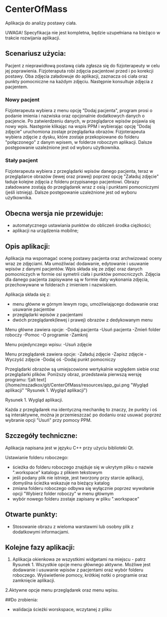 # CenterOfMass
Aplikacja do analizy postawy ciała.

UWAGA! Specyfikacja nie jest kompletna, będzie uzupełniana na bieżąco w trakcie rozwijania aplikacji.

## Scenariusz użycia:

Pacjent z nieprawidłową postawą ciała zgłasza się do fizjoterapeuty w celu jej poprawienia.
Fizjoteraputa robi zdjęcia pacjentowi przed i po korekcji postawy.
Oba zdjęcia załadowuje do aplikacji, zaznacza oś ciała oraz punkty pomocniczne na każdym zdjęciu.
Następnie konsultuje zdjęcia z pacjentem.

### Nowy pacjent
Fizjoterapeuta wybiera z menu opcję "Dodaj pacjenta", program prosi o podanie imienia i nazwiska oraz opcjonalnie dodatkowych danych o pacjencie.
Po zatwierdzeniu danych, w przeglądarce wpisów pojawia się nowy wpis.
Następnie klikając na wspis PPM i wybierając opcję "Dodaj zdjęcie" uruchomiona zostaje przeglądarka obrazów. Fizjoterapeuta wybiera zdjęcie z dysku, które zostaje przekopiowane do folderu "połączonego" z danym wpisem, w folderze roboczym aplikacji.
Dalsze postępowanie uzależnione jest od wyboru użytkownika.

### Stały pacjent
Fizjoterapeuta wybiera z przeglądarki wpisów danego pacjenta, teraz w przeglądarce obrazów (lewej oraz prawej) poprzez opcję "Załaduj zdjęcie" ładuje kolejne zdjęcia z folderu przypisanego pacjentowi.
Obrazy załadowane zostają do przeglądarek wraz z osią i punktami pomocniczymi (jeśli istnieją).
Dalsze postępowanie uzależnione jest od wyboru użytkownika.

## Obecna wersja nie przewiduje:

- automatycznego ustawiania punktów do obliczeń środka ciężkości;
- aplikacji na urządzenia mobilne;


## Opis aplikacji:

Aplikacja ma wspomagać ocenę postawy pacjenta oraz archwizować oceny wraz ze zdjęciami.
Ma umożliwiać dodawanie, edytowanie i usuwanie wpisów  z danymi pacjentów.
Wpis składa się ze zdjęć oraz danych pomocniczych w formie osi symetrii ciała i punktów pomocniczych.
Zdjęcia dla danego pacjenta zapisywane są w formie daty wykonania zdjęcia, przechowywane w folderach z imieniem i nazwiskiem.

Aplikacja składa się z:
- menu główne w górnym lewym rogu, umożliwiającego dodawanie oraz usuwanie pacjentów
- przeglądarki wpisów z pacjentami
- dwóch przeglądarek(lewej i prawej) obrazów z dedykowanym menu

Menu główne zawiera opcje:
-Dodaj pacjenta
-Usuń pacjenta
-Zmień folder roboczy
-Pomoc
-O programie
-Zamknij

Menu pojedynczego wpisu:
-Usuń zdjęcie

Menu przeglądarek zawiera opcje:
-Załaduj zdjęcie
-Zapisz zdjęcie
-Wyczyść zdjęcie
-Dodaj oś
-Dodaj punkt pomocniczy

Przeglądarki obrazów są umiejscowione wertykalnie względem siebie oraz przeglądarki plików.
Poniższy obraz, przedstawia pierwszą wersję programu:
![alt text](/home/mszadkox/git/CenterOfMass/resources/app_gui.png "Wygląd aplikacji" "Rysunek 1. Wygląd aplikacji")

Rysunek 1. Wygląd aplikacji.

Każda z przeglądarek ma identyczną mechanikę to znaczy, że punkty i oś są interaktywne, można je przemieszczać po dodaniu oraz usuwać poprzez wybranie opcji "Usuń" przy pomocy PPM.

## Szczegóły techniczne:

Aplikacja napisana jest w języku C++ przy użyciu biblioteki Qt.

Ustawianie folderu roboczego:
- ścieżka do folderu roboczego znajduje się w ukrytym pliku o nazwie ".workspace" katalogu z plikiem tekstowym
- jeśli podany plik nie istnieje, jest tworzony przy starcie aplikacji, domyślna ścieżka wskazuje na bieżący katalog
- zmiana folderu roboczego odbywa się wyłącznie poprzez wywołanie opcji "Wybierz folder roboczy" w menu głównym
- wybór nowego folderu zostaje zapisany w pliku ".workspace"



## Otwarte punkty:

 - Stosowanie obrazu z wieloma warstawmi lub osobny plik z dodatkowymi informacjami.



## Kolejne fazy aplikacji:

1. Aplikacja okienkowa ze wszystkimi widgetami na miejscu - patrz Rysunek 1.
Wszystkie opcje menu głównego aktywne.
Możliwe jest dodawanie i usuwanie wpisów z pacjentami oraz wybór folderu roboczego.
Wyświetlenie pomocy, krótkiej notki o programie oraz zamknięcie aplikacji.

2.Aktywne opcje menu przeglądarek oraz menu wpisu.




##Do zrobienia:

 - walidacja ścieżki worskspace, wczytanej z pliku

